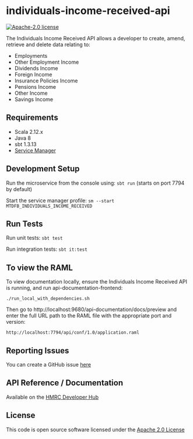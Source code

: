 individuals-income-received-api
========================

[![Apache-2.0 license](http://img.shields.io/badge/license-Apache-blue.svg)](http://www.apache.org/licenses/LICENSE-2.0.html)

The Individuals Income Received API allows a developer to create, amend, retrieve and delete data relating to:                                                      
- Employments
- Other Employment Income
- Dividends Income
- Foreign Income
- Insurance Policies Income
- Pensions Income
- Other Income
- Savings Income

## Requirements
- Scala 2.12.x
- Java 8
- sbt 1.3.13
- [Service Manager](https://github.com/hmrc/service-manager)

## Development Setup
Run the microservice from the console using: `sbt run` (starts on port 7794 by default)

Start the service manager profile: `sm --start MTDFB_INDIVIDUALS_INCOME_RECEIVED`
 
## Run Tests
Run unit tests: `sbt test`

Run integration tests: `sbt it:test`

## To view the RAML
To view documentation locally, ensure the Individuals Income Received API is running, and run api-documentation-frontend:

```
./run_local_with_dependencies.sh
```

Then go to http://localhost:9680/api-documentation/docs/preview and enter the full URL path to the RAML file with the appropriate port and version:

```
http://localhost:7794/api/conf/1.0/application.raml
```

## Reporting Issues
You can create a GitHub issue [here](https://github.com/hmrc/individuals-income-received-api/issues)

## API Reference / Documentation 
Available on the [HMRC Developer Hub](https://developer.service.hmrc.gov.uk/api-documentation/docs/api/service/individuals-income-received-api/1.0)

## License
This code is open source software licensed under the [Apache 2.0 License]("http://www.apache.org/licenses/LICENSE-2.0.html")